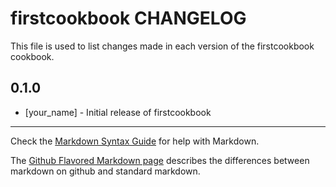 firstcookbook CHANGELOG
=======================

This file is used to list changes made in each version of the firstcookbook cookbook.

0.1.0
-----
- [your_name] - Initial release of firstcookbook

- - -
Check the [Markdown Syntax Guide](http://daringfireball.net/projects/markdown/syntax) for help with Markdown.

The [Github Flavored Markdown page](http://github.github.com/github-flavored-markdown/) describes the differences between markdown on github and standard markdown.
